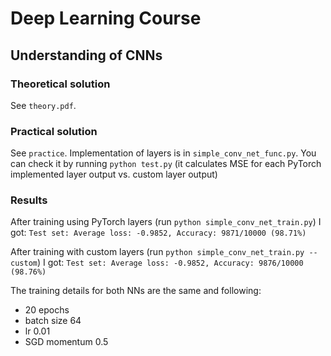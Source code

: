 # Deep Learning Course
## Understanding of CNNs
### Theoretical solution
See `theory.pdf`.

### Practical solution
See `practice`.
Implementation of layers is in `simple_conv_net_func.py`.
You can check it by running `python test.py`
(it calculates MSE for each PyTorch implemented layer output vs. custom layer output)

### Results
After training using PyTorch layers (run `python simple_conv_net_train.py`) I got:
`Test set: Average loss: -0.9852, Accuracy: 9871/10000 (98.71%)`

After training with custom layers (run `python simple_conv_net_train.py --custom`) I got:
`Test set: Average loss: -0.9852, Accuracy: 9876/10000 (98.76%)`

The training details for both NNs are the same and following:
* 20 epochs
* batch size 64
* lr 0.01
* SGD momentum 0.5